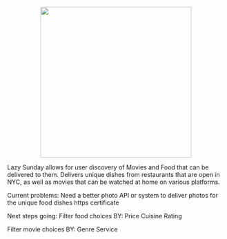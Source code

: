 <p align="center">
  <img src="/app_front/static/LZ_images/lazysundaysquare.png" width="350"/>
</p>


Lazy Sunday allows for user discovery of Movies and Food that can be delivered to them. Delivers unique dishes from restaurants that are open in NYC, as well as movies that can be watched at home on various platforms.

Current problems:
Need a better photo API or system to deliver photos for the unique food dishes
https certificate

Next steps going:
Filter food choices BY:
Price
Cuisine
Rating

Filter movie choices BY:
Genre
Service

